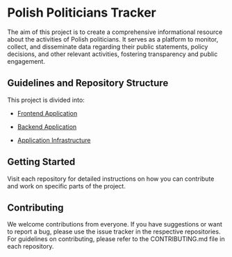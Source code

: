 # Polish Politicians Tracker

The aim of this project is to create a comprehensive informational resource about the activities of Polish politicians. It serves as a platform to monitor, collect, and disseminate data regarding their public statements, policy decisions, and other relevant activities, fostering transparency and public engagement.

## Guidelines and Repository Structure
This project is divided into:

- [Frontend Application](https://github.com/DuQer/politics-verifier-frontend)

- [Backend Application](https://github.com/DuQer/politics-verifier-backend)

- [Application Infrastructure](https://github.com/Kopselek/politics-verifier-cicd)

## Getting Started
Visit each repository for detailed instructions on how you can contribute and work on specific parts of the project.

## Contributing
We welcome contributions from everyone. If you have suggestions or want to report a bug, please use the issue tracker in the respective repositories. For guidelines on contributing, please refer to the CONTRIBUTING.md file in each repository.

